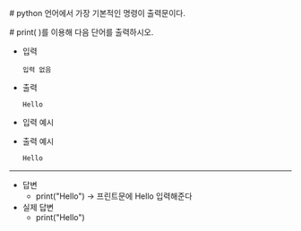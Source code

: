 \# python 언어에서 가장 기본적인 명령이 출력문이다.

\# print( )를 이용해 다음 단어를 출력하시오.

- 입력

  ```
  입력 없음
  ```

- 출력

  ```
  Hello
  ```

- 입력 예시

- 출력 예시

  ```python
  Hello
  ```

  

---

- 답변 
  - print("Hello") -> 프린트문에 Hello 입력해준다
- 실제 답변
  - print("Hello")